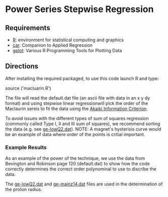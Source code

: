 # Power Series Stepwise Regression

## Requirements
- [R](https://www.r-project.org/): environment for statistical computing and graphics
- [car](https://cran.r-project.org/web/packages/car/): Companion to Applied Regression
- [gplot](https://cran.r-project.org/web/packages/gplots/index.html): Various R Programming Tools for Plotting Data
 
## Directions

After installing the required packaged, to use this code launch R and type:

source ('macluarin.R')

The file will read the default.dat file (an ascii file with data in an x y dy format) and using stepwise linear regressionwill pick the order of the Maclaurin sereis to fit the data using the [Akaiki Information Criterion](https://en.wikipedia.org/wiki/Akaike_information_criterion).

To avoid issues with the different types of sum of squares regression (commonly called Type I, II and III sum of squares), we recommend sorting the data (e.g. see [ge-lowQ2.dat](ge-lowQ2.dat)).   NOTE:  A magnet's hysterisis curve would be an example of data where order of the points is critial important.

### Example Results

As an example of the power of the technique, we use the data from Bevington and Robinson page 120 (default.dat) to show how the code correctly determines the correct order polynominal to use to discribe the data. 

The [ge-lowQ2.dat](ge-lowQ2.dat) and [ge-mainz14.dat](ge-mainz14.dat) files are used in the determination of the proton radius.

